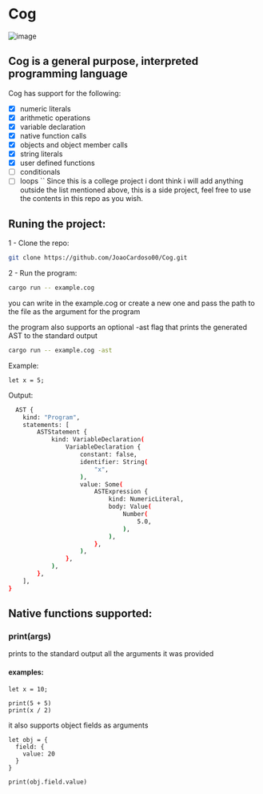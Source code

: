 # Cog
![image](https://github.com/JoaoCardoso00/Cog/assets/33937520/d7f6bcad-93a1-4960-b5cc-1684af875881)

## Cog is a general purpose, interpreted programming language

Cog has support for the following:

- [x] numeric literals
- [x] arithmetic operations
- [x] variable declaration
- [x] native function calls
- [x] objects and object member calls
- [x] string literals
- [x] user defined functions
- [ ] conditionals
- [ ] loops
``
Since this is a college project i dont think i will add anything outside the list mentioned above, this is a side project, feel free to use the contents in this repo as you wish.

## Runing the project:

1 -  Clone the repo:
``` bash
git clone https://github.com/JoaoCardoso00/Cog.git
```

2 - Run the program:
``` bash
cargo run -- example.cog
```
you can write in the example.cog or create a new one and pass the path to the file as the argument for the program

the program also supports an optional -ast flag that prints the generated AST to the standard output

``` bash
cargo run -- example.cog -ast
```

Example:

```
let x = 5;
```

Output:

```bash
  AST {
    kind: "Program",
    statements: [
        ASTStatement {
            kind: VariableDeclaration(
                VariableDeclaration {
                    constant: false,
                    identifier: String(
                        "x",
                    ),
                    value: Some(
                        ASTExpression {
                            kind: NumericLiteral,
                            body: Value(
                                Number(
                                    5.0,
                                ),
                            ),
                        },
                    ),
                },
            ),
        },
    ],
}
```

## Native functions supported:

### print(args)

prints to the standard output all the arguments it was provided

#### examples:

```
let x = 10;

print(5 + 5)
print(x / 2)
```

it also supports object fields as arguments

```
let obj = {
  field: {
    value: 20
  }
}

print(obj.field.value)
```
